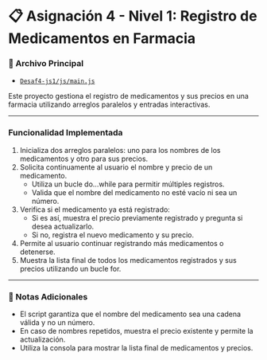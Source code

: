 # 📋 Asignación 4 - Nivel 1: Registro de Medicamentos en Farmacia

### 📂 Archivo Principal
- [`Desaf4-js1/js/main.js`](Desaf4-js1/js/main.js)

Este proyecto gestiona el registro de medicamentos y sus precios en una farmacia utilizando arreglos paralelos y entradas interactivas.

---

### Funcionalidad Implementada
1. Inicializa dos arreglos paralelos: uno para los nombres de los medicamentos y otro para sus precios.
2. Solicita continuamente al usuario el nombre y precio de un medicamento.
   - Utiliza un bucle do...while para permitir múltiples registros.
   - Valida que el nombre del medicamento no esté vacío ni sea un número.
3. Verifica si el medicamento ya está registrado:
   - Si es así, muestra el precio previamente registrado y pregunta si desea actualizarlo.
   - Si no, registra el nuevo medicamento y su precio.
4. Permite al usuario continuar registrando más medicamentos o detenerse.
5. Muestra la lista final de todos los medicamentos registrados y sus precios utilizando un bucle for.

---

### 📝 Notas Adicionales
- El script garantiza que el nombre del medicamento sea una cadena válida y no un número.
- En caso de nombres repetidos, muestra el precio existente y permite la actualización.
- Utiliza la consola para mostrar la lista final de medicamentos y precios.
